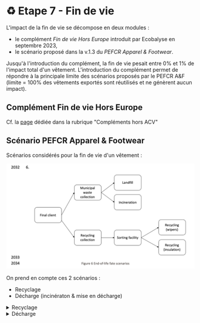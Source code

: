 # ♻ Etape 7 - Fin de vie

L'impact de la fin de vie se décompose en deux modules :&#x20;

* le complément _Fin de vie Hors Europe_ introduit par Ecobalyse en septembre 2023,
* le scénario proposé dans la v.1.3 du _PEFCR Apparel & Footwear_.

Jusqu'à l'introduction du complément, la fin de vie pesait entre 0% et 1% de l'impact total d'un vêtement. L'introduction du complément permet de répondre à la principale limite des scénarios proposés par le PEFCR A\&F (limite = 100% des vêtements exportés sont réutilisés et ne génèrent aucun impact).&#x20;



## Complément Fin de vie Hors Europe

Cf. la [page](../complements-hors-acv/export-hors-europe.md) dédiée dans la rubrique "Compléments hors ACV"



## Scénario PEFCR Apparel & Footwear

Scénarios considérés pour la fin de vie d'un vêtement :&#x20;

![PEFCR v1.3 p121](<../../.gitbook/assets/image (5) (1) (1).png>)

&#x20;On prend en compte ces 2 scénarios :&#x20;

* Recyclage
* Décharge (incinératon & mise en décharge)

<details>

<summary>Recyclage</summary>

Pour le recyclage, 2 circuits sont proposés ici : le recyclage en chiffons (wipers) et en matériaux d'isolation (insulation). La prise en compte de ce recyclage se fait via la Circular Footprint Formula (CFF). [Nous avons estimé l'impact de ces circuits de recyclage et trouvé qu'il était négligeable sur cette page.](broken-reference)

</details>

<details>

<summary>Décharge</summary>

Pour évaluer l'impact de l'incinération et de la mise en décharge, on prend en compte les procédés suivants :

* le transport en camion (Truck)
* le transport en voiture (Passenger car)
* l'incinération
* la mise en décharge



### **Focus Transport**

**Distance transport (Table 41 / p. 122)**

![](<../../.gitbook/assets/image (26).png>)

**Volume produit (Table 40 / p. 121)**

![](<../../.gitbook/assets/image (25).png>)

#### Transport en camion

D'après le tableau Distance (Table 41), on peut estimer la distance faite en camion (notée d\_camion) pour l'étape de fin de vie d'un vêtement :

```
d_camion = d_municipal_waste_collection + d_recycling_collection
d_municipal_waste_collection = 30 * 80.5%

d_recycling_collection = 130 * 19.5% + 100 * 16.9% + 30 * 3.6%

d_camion = 30 * 80.5% + 130 * 19.5% +  100 * 16.9% + 30 * 3.6%
d_camion = 67.48 km
```

La demande en transport en camion D\_camion s'exprime en tonnes.km. Pour un vêtement de masse m on a donc :

```
D_camion = m * d_camion
Pour un t-shirt m = 170 g = 0.00017 tonne

D_camion = 0.00017 * 67.48 
D_camion = 0.01147 tonnes.km
```

À partir du procédé de transport en camion P\__camion_\_cch, on peut en déduire l'impact sur le changement climatique du transport en camion de la fin de vie du t-shirt :

```
Impact_camion = D_camion * P_camion_cch
Impact_camion = 0.01147 * 0.269575
Impact_camion = 0.003092 kgCO2e
Impact_camion = 3.09 gCO2e
```

#### Transport en voiture

D'après le tableau Distance (Table 33), 19.5% des vêtements font 1 km en voiture pour être déposé dans le point de collecte des vêtements. D'où `d_voiture` la distance parcourue en voiture pour un vêtement.&#x20;

```
d_voiture = 1*19.5%
d_voiture = 0.195 km
```

Le PEFCR v1.3 indique qu'il faut prendre en compte la part du coffre qu'occupe le vêtement que l'on amène au point de collecte (cf. tableau Volume / Table 40).&#x20;

```
Impact_voiture = d_voiture * part_coffre_occupé * P_voiture_cch 
Avec part_coffre_occupé = volume_tshirt / volume_coffre

Finalement : 
Impact_voiture = 0.195 * 0.0018/0.2 * 0.18713
Impact_voiture = 0.000328 kgCO2e
Impact_voiture = 0.328 gCO2e
```

###

### Focus Incinération (CFF)&#x20;

On prend les hypothèses issues du document PEF RP study p.72 :

45% of municipal waste collected is incinerated and 55% is landfilled.

Soit P\_incinération le procédé d'incinération de déchets textiles en France:

```
Impact_incinération = m * part_incinération * P_incinération_cch
part_incinération = (80.5% + 2.6%) * 45% = 37.395%
Impact_incinération = 0.17 * 37.395% * 0.397022
Impact_incinération = 0.02523 kgCO2e
```

Dans la documentation de la Base Impacts, l'énergie de l'incinération est valorisée en électricité. Comme le stipule la CFF (Circular Footprint Formula) il faut donc retrancher l'impact de l'électricité si elle avait été généré d'une autre manière.\
On peut calculer d'abord l'impact de cette électricité si elle avait généré de façon standard :

```
Bénéfice_incinération = m * part_incinération * Elec_incinération * P_élec_FR
Elec_incinération = 2.25 MJ/kg incinéré
Elec_incinération = 2.25/3.6 kWh/kg incinéré
Bénéfice_incinération = 0.17 * 37.395% * 2.24 / 3.6 * 0.0813
Bénéfice_incinération = 0.003 kgCO2e
```

Finalement :

```
Impact_total_incinération = Impact_incinération - Bénéfice_incinération
Impact_total_incinération = 0.022 kgCO2e
```

###

### Focus Mise en décharge

De même pour la mise en décharge, avec P\_décharge le procédé de mise en décharge textile en France :

```
Impact_décharge = m * part_décharge * P_décharge_cch

part_décharge = (80.5% + 2.6%) * 55% = 45.705%
Impact_décharge = 0.17 * 45.705% * 2.22265
Impact_décharge = 0.17269 kgCO2e
```

</details>



####

